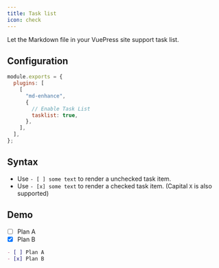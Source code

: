 ```yaml
---
title: Task list
icon: check
---
```


Let the Markdown file in your VuePress site support task list.

<!-- more -->

## Configuration

```js {7}
module.exports = {
  plugins: [
    [
      "md-enhance",
      {
        // Enable Task List
        tasklist: true,
      },
    ],
  ],
};
```

## Syntax

- Use `- [ ] some text` to render a unchecked task item.
- Use `- [x] some text` to render a checked task item. (Capital `X` is also supported)

## Demo

- [ ] Plan A
- [x] Plan B

```md
- [ ] Plan A
- [x] Plan B
```
